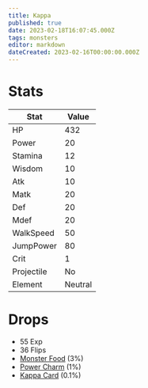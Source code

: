 ```yaml
---
title: Kappa
published: true
date: 2023-02-18T16:07:45.000Z
tags: monsters
editor: markdown
dateCreated: 2023-02-16T00:00:00.000Z
---
```


# Stats
|Stat|Value|
|-|-|
|HP|432|
|Power|20|
|Stamina|12|
|Wisdom|10|
|Atk|10|
|Matk|20|
|Def|20|
|Mdef|20|
|WalkSpeed|50|
|JumpPower|80|
|Crit|1|
|Projectile|No|
|Element|Neutral|

# Drops
 * 55 Exp
 * 36 Flips
 * [Monster Food](/items/monster-food.md) (3%)
 * [Power Charm](/items/power-charm.md) (1%)
 * [Kappa Card](/items/kappa-card.md) (0.1%)
